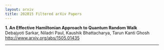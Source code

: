 ```yaml
---
layout: arxiv
title: 202015 Filtered arXiv Papers
---
```


**1.    An Effective Hamiltonian Approach to Quantum Random Walk**  
Debajyoti Sarkar, Niladri Paul, Kaushik Bhattacharya, Tarun Kanti Ghosh  
http://www.arxiv.org/abs/1505.01435  
<blockquote>
<p>

</p>
</blockquote>

------

